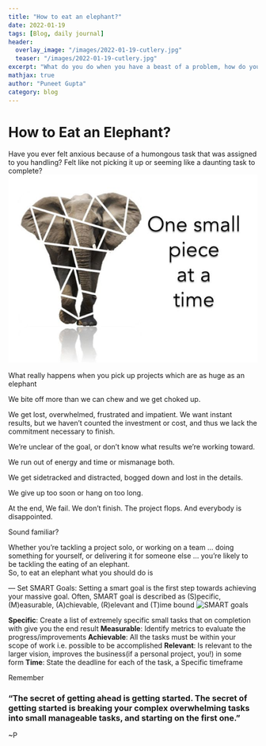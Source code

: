 ```yaml
---
title: "How to eat an elephant?"
date: 2022-01-19
tags: [Blog, daily journal]
header:
  overlay_image: "/images/2022-01-19-cutlery.jpg"
  teaser: "/images/2022-01-19-cutlery.jpg"
excerpt: "What do you do when you have a beast of a problem, how do you solve it"
mathjax: true
author: "Puneet Gupta"
category: blog
---
```


# How to Eat an Elephant?

Have you ever felt anxious because of a humongous task that was assigned to you handling? Felt like not picking it up or seeming like a daunting task to complete?
![Eat an elephant, one bit at a time](/images/2022-01-19-elephant.jpg "Eat an Elephant, one bit at a time")

What really happens when you pick up projects which are as huge as an elephant

We bite off more than we can chew and we get choked up.

We get lost, overwhelmed, frustrated and impatient. We want instant results, but we haven’t counted the investment or cost, and thus we lack the commitment necessary to finish.

We’re unclear of the goal, or don’t know what results we’re working toward.

We run out of energy and time or mismanage both.

We get sidetracked and distracted, bogged down and lost in the details.

We give up too soon or hang on too long.

At the end, We fail. We don’t finish. The project flops. And everybody is disappointed.

Sound familiar?

Whether you’re tackling a project solo, or working on a team … doing something for yourself, or delivering it for someone else … you’re likely to be tackling the eating of an elephant.<br />
So, to eat an elephant what you should do is

— Set SMART Goals: Setting a smart goal is the first step towards achieving your massive goal. Often, SMART goal is described as (S)pecific, (M)easurable, (A)chievable, (R)elevant and (T)ime bound
![SMART goals](/images/2022-01-19-smart-goals.jpg "SMART goals")

**Specific**: Create a list of extremely specific small tasks that on completion with give you the end result
**Measurable**: Identify metrics to evaluate the progress/improvements
**Achievable**: All the tasks must be within your scope of work i.e. possible to be accomplished
**Relevant**: Is relevant to the larger vision, improves the business(if a personal project, you!) in some form
**Time**: State the deadline for each of the task, a Specific timeframe

Remember
### “The secret of getting ahead is getting started. The secret of getting started is breaking your complex overwhelming tasks into small manageable tasks, and starting on the first one.”

~P

<!-- https://corymiller.com/how-to-eat-an-elephant-or-tackle-most-any-big-huge-enormous-project/ -->
<!-- https://www.youtube.com/watch?v=3EQLOE_nPN0&ab_channel=struthless -->

